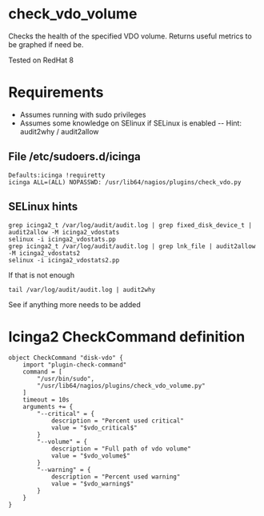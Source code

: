 # check_vdo_volume
Checks the health of the specified VDO volume.
Returns useful metrics to be graphed if need be.

Tested on RedHat 8

# Requirements
- Assumes running with sudo privileges
- Assumes some knowledge on SElinux if SELinux is enabled
-- Hint: audit2why / audit2allow

## File /etc/sudoers.d/icinga
```
Defaults:icinga !requiretty
icinga ALL=(ALL) NOPASSWD: /usr/lib64/nagios/plugins/check_vdo.py
```

## SELinux hints
```
grep icinga2_t /var/log/audit/audit.log | grep fixed_disk_device_t | audit2allow -M icinga2_vdostats
selinux -i icinga2_vdostats.pp
grep icinga2_t /var/log/audit/audit.log | grep lnk_file | audit2allow -M icinga2_vdostats2
selinux -i icinga2_vdostats2.pp
```
If that is not enough
```
tail /var/log/audit/audit.log | audit2why
```
See if anything more needs to be added

# Icinga2 CheckCommand definition
```
object CheckCommand "disk-vdo" {
    import "plugin-check-command"
    command = [
        "/usr/bin/sudo",
        "/usr/lib64/nagios/plugins/check_vdo_volume.py"
    ]
    timeout = 10s
    arguments += {
        "--critical" = {
            description = "Percent used critical"
            value = "$vdo_critical$"
        }
        "--volume" = {
            description = "Full path of vdo volume"
            value = "$vdo_volume$"
        }
        "--warning" = {
            description = "Percent used warning"
            value = "$vdo_warning$"
        }
    }
}
```
